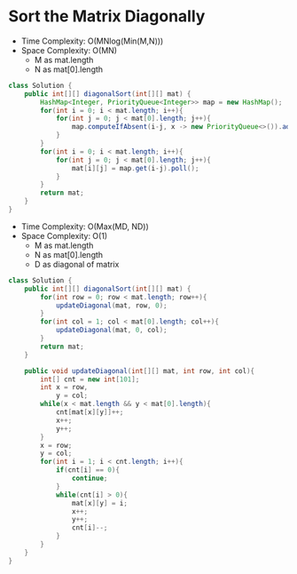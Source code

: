 # Sort the Matrix Diagonally

- Time Complexity: O(MNlog(Min(M,N)))
- Space Complexity: O(MN)
  - M as mat.length
  - N as mat[0].length

```java
class Solution {
    public int[][] diagonalSort(int[][] mat) {
        HashMap<Integer, PriorityQueue<Integer>> map = new HashMap();
        for(int i = 0; i < mat.length; i++){
            for(int j = 0; j < mat[0].length; j++){
                map.computeIfAbsent(i-j, x -> new PriorityQueue<>()).add(mat[i][j]);
            }
        }
        for(int i = 0; i < mat.length; i++){
            for(int j = 0; j < mat[0].length; j++){
                mat[i][j] = map.get(i-j).poll();
            }
        }
        return mat;
    }
}
```

- Time Complexity: O(Max(MD, ND))
- Space Complexity: O(1)
  - M as mat.length
  - N as mat[0].length
  - D as diagonal of matrix

```java
class Solution {
    public int[][] diagonalSort(int[][] mat) {
        for(int row = 0; row < mat.length; row++){
            updateDiagonal(mat, row, 0);
        }
        for(int col = 1; col < mat[0].length; col++){
            updateDiagonal(mat, 0, col);
        }
        return mat;
    }

    public void updateDiagonal(int[][] mat, int row, int col){
        int[] cnt = new int[101];
        int x = row,
            y = col;
        while(x < mat.length && y < mat[0].length){
            cnt[mat[x][y]]++;
            x++;
            y++;
        }
        x = row;
        y = col;
        for(int i = 1; i < cnt.length; i++){
            if(cnt[i] == 0){
                continue;
            }
            while(cnt[i] > 0){
                mat[x][y] = i;
                x++;
                y++;
                cnt[i]--;
            }
        }
    }
}
```
